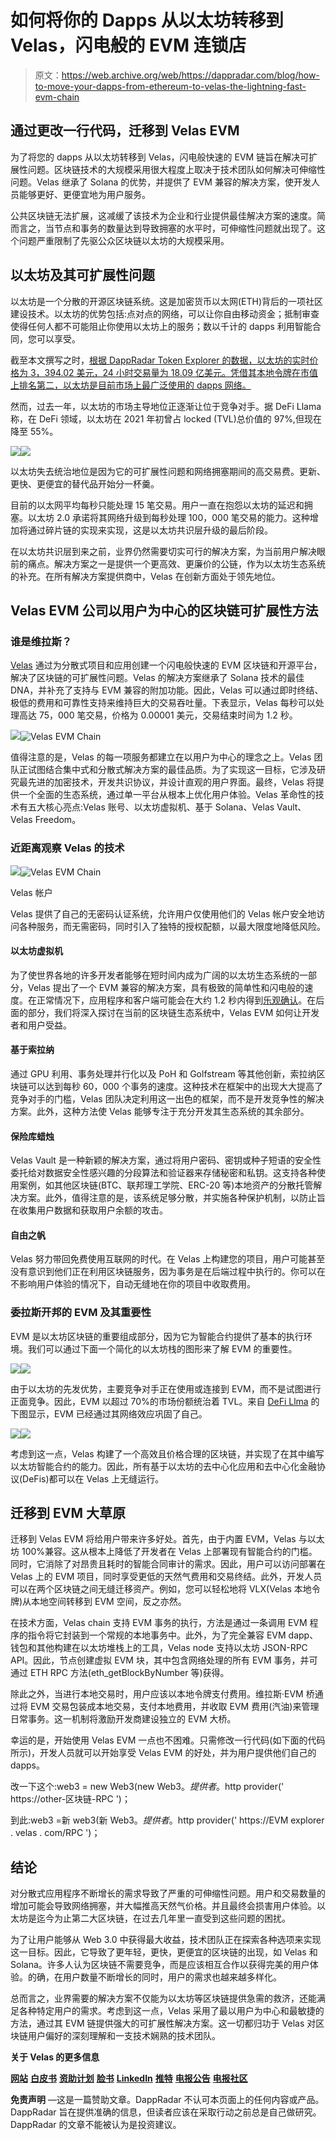# 如何将你的 Dapps 从以太坊转移到 Velas，闪电般的 EVM 连锁店

> 原文：<https://web.archive.org/web/https://dappradar.com/blog/how-to-move-your-dapps-from-ethereum-to-velas-the-lightning-fast-evm-chain>

## 通过更改一行代码，迁移到 Velas EVM

为了将您的 dapps 从以太坊转移到 Velas，闪电般快速的 EVM 链旨在解决可扩展性问题。区块链技术的大规模采用很大程度上取决于技术团队如何解决可伸缩性问题。Velas 继承了 Solana 的优势，并提供了 EVM 兼容的解决方案，使开发人员能够更好、更便宜地为用户服务。

公共区块链无法扩展，这减缓了该技术为企业和行业提供最佳解决方案的速度。简而言之，当节点和事务的数量达到导致拥塞的水平时，可伸缩性问题就出现了。这个问题严重限制了先驱公众区块链以太坊的大规模采用。

## 以太坊及其可扩展性问题

以太坊是一个分散的开源区块链系统。这是加密货币以太网(ETH)背后的一项社区建设技术。以太坊的优势包括:点对点的网络，可以让你自由移动资金；抵制审查使得任何人都不可能阻止你使用以太坊上的服务；数以千计的 dapps 利用智能合同，您可以享受。

截至本文撰写之时，[根据 DappRadar Token Explorer 的数据，以太坊的实时价格为 3，394.02 美元，24 小时交易量为 18.09 亿美元。凭借其本地令牌在市值上排名第二，以太坊是目前市场上最广泛使用的 dapps 网络。](https://web.archive.org/web/20221025173754/https://dappradar.com/hub/token/eth/ETH)

然而，过去一年，以太坊的市场主导地位正逐渐让位于竞争对手。据 DeFi Llama 称，在 DeFi 领域，以太坊在 2021 年初曾占 locked (TVL)总价值的 97%,但现在降至 55%。

![](img/26f593fe7ffb5cf476153d2b6962fd9c.png)![](img/c28d736cd7bb3f64ac20bb24e4f88960.png)

以太坊失去统治地位是因为它的可扩展性问题和网络拥塞期间的高交易费。更新、更快、更便宜的替代品开始分一杯羹。

目前的以太网平均每秒只能处理 15 笔交易。用户一直在抱怨以太坊的延迟和拥塞。以太坊 2.0 承诺将其网络升级到每秒处理 100，000 笔交易的能力。这种增加将通过碎片链的实现来实现，这是以太坊共识层升级的最后阶段。

在以太坊共识层到来之前，业界仍然需要切实可行的解决方案，为当前用户解决眼前的痛点。解决方案之一是提供一个更高效、更廉价的公链，作为以太坊生态系统的补充。在所有解决方案提供商中，Velas 在创新方面处于领先地位。

## Velas EVM 公司以用户为中心的区块链可扩展性方法

### 谁是维拉斯？

[Velas](https://web.archive.org/web/20221025173754/https://dappradar.com/blog/introducing-velas-the-high-performance-blockchain) 通过为分散式项目和应用创建一个闪电般快速的 EVM 区块链和开源平台，解决了区块链的可扩展性问题。Velas 的解决方案继承了 Solana 技术的最佳 DNA，并补充了支持与 EVM 兼容的附加功能。因此，Velas 可以通过即时终结、极低的费用和可靠性支持来维持巨大的交易吞吐量。下表显示，Velas 每秒可以处理高达 75，000 笔交易，价格为 0.00001 美元，交易结束时间为 1.2 秒。

![](img/27f495726270396339a11c94658698f8.png)![Velas EVM Chain](img/f476b00bc59b732db9360a53c3baed95.png)

值得注意的是，Velas 的每一项服务都建立在以用户为中心的理念之上。Velas 团队正试图结合集中式和分散式解决方案的最佳品质。为了实现这一目标，它涉及研究最先进的加密技术，开发共识协议，并设计直观的用户界面。最终，Velas 将提供一个全面的生态系统，通过单一平台从根本上优化用户体验。Velas 革命性的技术有五大核心亮点:Velas 账号、以太坊虚拟机、基于 Solana、Velas Vault、Velas Freedom。

### 近距离观察 Velas 的技术

![](img/ec8ace251b7d6af8839e0747d1818586.png)![Velas EVM Chain](img/f8c13c29ddfdebd35f590850f899f28b.png)

Velas 帐户

Velas 提供了自己的无密码认证系统，允许用户仅使用他们的 Velas 帐户安全地访问各种服务，而无需密码，同时引入了独特的授权配额，以最大限度地降低风险。

#### 以太坊虚拟机

为了使世界各地的许多开发者能够在短时间内成为广阔的以太坊生态系统的一部分，Velas 提出了一个 EVM 兼容的解决方案，具有极致的简单性和闪电般的速度。在正常情况下，应用程序和客户端可能会在大约 1.2 秒内得到[乐观确认](https://web.archive.org/web/20221025173754/https://docs.velas.com/terminology/#confirmed-block)。在后面的部分，我们将深入探讨在当前的区块链生态系统中，Velas EVM 如何让开发者和用户受益。

#### 基于索拉纳

通过 GPU 利用、事务处理并行化以及 PoH 和 Golfstream 等其他创新，索拉纳区块链可以达到每秒 60，000 个事务的速度。这种技术在框架中的出现大大提高了竞争对手的门槛，Velas 团队决定利用这一出色的框架，而不是开发竞争性的解决方案。此外，这种方法使 Velas 能够专注于充分开发其生态系统的其余部分。

#### 保险库蜡烛

Velas Vault 是一种新颖的解决方案，通过将用户密码、密钥或种子短语的安全性委托给对数据安全性感兴趣的分段算法和验证器来存储秘密和私钥。这支持各种使用案例，如其他区块链(BTC、联邦理工学院、ERC-20 等)本地资产的分散托管解决方案。此外，值得注意的是，该系统足够分散，并实施各种保护机制，以防止旨在收集用户数据和获取用户余额的攻击。

#### 自由之帆

Velas 努力带回免费使用互联网的时代。在 Velas 上构建您的项目，用户可能甚至没有意识到他们正在利用区块链服务，因为事务是在后端过程中执行的。你可以在不影响用户体验的情况下，自动无缝地在你的项目中收取费用。

### 委拉斯开邦的 EVM 及其重要性

EVM 是以太坊区块链的重要组成部分，因为它为智能合约提供了基本的执行环境。我们可以通过下面一个简化的以太坊栈的图形来了解 EVM 的重要性。

![](img/a2b2fc8b8d7f0fa84134f53a615cd78b.png)![](img/2ff5fb6fe976d031e61139429936fe64.png)

由于以太坊的先发优势，主要竞争对手正在使用或连接到 EVM，而不是试图进行正面竞争。因此，EVM 以超过 70%的市场份额统治着 TVL。来自 [DeFi Llma](https://web.archive.org/web/20221025173754/https://defillama.com/chains/EVM) 的下图显示，EVM 已经通过其网络效应巩固了自己。

![](img/28f9876afd72d935d886094b97a02d75.png)![](img/e8a3f6d1d54c2f86a4cfdd08a646dd14.png)

考虑到这一点，Velas 构建了一个高效且价格合理的区块链，并实现了在其中编写以太坊智能合约的能力。因此，所有基于以太坊的去中心化应用和去中心化金融协议(DeFis)都可以在 Velas 上无缝运行。

## 迁移到 EVM 大草原

迁移到 Velas EVM 将给用户带来许多好处。首先，由于内置 EVM，Velas 与以太坊 100%兼容。这从根本上降低了开发者在 Velas 上部署现有智能合约的门槛。同时，它消除了对昂贵且耗时的智能合同审计的需求。因此，用户可以访问部署在 Velas 上的 EVM 项目，同时享受更低的天然气费用和交易终结。此外，开发人员可以在两个区块链之间无缝迁移资产。例如，您可以轻松地将 VLX(Velas 本地令牌)从本地空间转移到 EVM 空间，反之亦然。

在技术方面，Velas chain 支持 EVM 事务的执行，方法是通过一条调用 EVM 程序的指令将它封装到一个常规的本地事务中。此外，为了完全兼容 EVM dapp、钱包和其他构建在以太坊堆栈上的工具，Velas node 支持以太坊 JSON-RPC API。因此，节点创建虚拟 EVM 块，其中包含网络处理的所有 EVM 事务，并可通过 ETH RPC 方法(eth_getBlockByNumber 等)获得。

除此之外，当进行本地交易时，用户应该以本地令牌支付费用。维拉斯·EVM 桥通过将 EVM 交易包装成本地交易，支付本地费用，并收取 EVM 费用(汽油)来管理日常事务。这一机制将激励开发商建设独立的 EVM 大桥。

幸运的是，开始使用 Velas EVM 一点也不困难。只需修改一行代码(如下面的代码所示)，开发人员就可以开始享受 Velas EVM 的好处，并为用户提供他们自己的 dapps。

改一下这个:web3 = new Web3(new Web3。*提供者*。http provider(' https://other-区块链-RPC ')；

到此:web3 =新 web3(新 Web3。*提供者*。http provider(' https://EVM explorer . velas . com/RPC ')；

## 结论

对分散式应用程序不断增长的需求导致了严重的可伸缩性问题。用户和交易数量的增加可能会导致网络拥塞，并大幅推高天然气价格。并且最终会损害用户体验。以太坊是迄今为止第二大区块链，在过去几年里一直受到这些问题的困扰。

为了让用户能够从 Web 3.0 中获得最大收益，技术团队正在探索各种选项来实现这一目标。因此，它导致了更年轻，更快，更便宜的区块链的出现，如 Velas 和 Solana。许多人认为区块链不需要竞争，而是应该相互合作以获得完美的用户体验。的确，在用户数量不断增长的同时，用户的需求也越来越多样化。

总而言之，业界需要的解决方案不仅能为以太坊等区块链提供急需的救济，还能满足各种特定用户的需求。考虑到这一点，Velas 采用了最以用户为中心和最敏捷的方法，通过其 EVM 链提供强大的可扩展性解决方案。这一切都归功于 Velas 对区块链用户偏好的深刻理解和一支技术娴熟的技术团队。

**关于 Velas 的更多信息**

[**网站**](https://web.archive.org/web/20221025173754/https://velas.com/?utm_source=dappradar&utm_medium=about_velas)
[**白皮书**](https://web.archive.org/web/20221025173754/https://velas.com/pdf/whitepaper.pdf)
[**资助计划**](https://web.archive.org/web/20221025173754/https://docs.velas.com/grants/?utm_source=dappradar&utm_medium=about_velas)
[**脸书**](https://web.archive.org/web/20221025173754/https://www.facebook.com/velasblockchain)
[**LinkedIn**](https://web.archive.org/web/20221025173754/https://www.linkedin.com/company/velas-ag)
[**推特**](https://web.archive.org/web/20221025173754/https://twitter.com/VelasBlockchain)
[**电报公告**](https://web.archive.org/web/20221025173754/https://t.me/VelasOfficial)
[**电报社区**](https://web.archive.org/web/20221025173754/https://t.me/velascommunity)

**免责声明** —这是一篇赞助文章。DappRadar 不认可本页面上的任何内容或产品。DappRadar 旨在提供准确的信息，但读者应该在采取行动之前总是自己做研究。DappRadar 的文章不能被认为是投资建议。